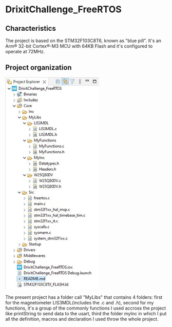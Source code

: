 # DrixitChallenge_FreeRTOS

## Characteristics
The project is based on the STM32F103C8T6, known as "blue pill". It's an Arm® 32-bit Cortex®-M3 MCU with 64KB Flash and it's configured to operate at 72MHz.


## Project organization

<img src="https://github.com/NikoRtt/DrixitChallenge_FreeRTOS/blob/ea9a8ff8d8b4b712ecd8ad319361af6322595b1b/ProjectOrganization.JPG" alt="Project Organization"/>

The present project has a folder call "MyLibs" that contains 4 folders: first for the magnetometer LIS3MDL(includes the .c and .h), second for my functions, it's a group of the commonly functions I used accross the project like printString to send data to the usart, third the folder myInc in which I put all the definition, macros and declaration I used throw the whole project.